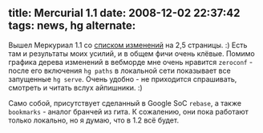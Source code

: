 title: Mercurial 1.1
date: 2008-12-02 22:37:42
tags: news, hg
alternate: <link rel="alternate" hreflang="ru" href="https://solovyov.net/blog/2008/mercurial-11/" /> <link rel="alternate" hreflang="en" href="https://solovyov.net/blog/2008/mercurial-11-en/" />
----


Вышел Меркуриал 1.1 со [списком изменений][1] на 2,5 страницы. :) Есть там и результаты моих усилий, и в общем фичи очень клёвые. Помимо графика дерева изменений в вебморде мне очень нравится `zeroconf` - после его включения `hg paths` в локальной сети показывает все запущенные `hg serve`. Очень удобно - не приходится спрашивать, смотреть и читать вслух айпишники. :)

Само собой, присутствует сделанный в Google SoC `rebase`, а также `bookmarks` - аналог бранчей из гита. К сожалению,  они пока работают только локально, но я думаю, что в 1.2 всё будет.

[1]: http://www.selenic.com/mercurial/wiki/index.cgi/WhatsNew#head-b1d1f9a535adb686d6e0a490e049261313f10d7d
